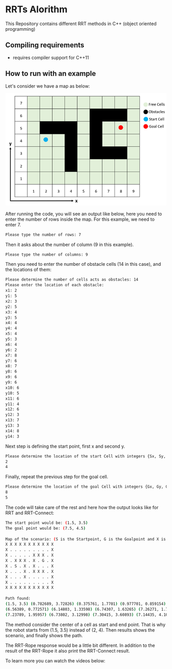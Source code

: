 # RRTs Alorithm
This Repository contains different RRT methods in C++ (object oriented programming)

## Compiling requirements
- requires compiler support for C++11

## How to run with an example
Let's consider we have a map as below:

![Example scenario](docs/Scenario.PNG)

After running the code, you will see an output like below, here you need to enter the number of rows inside the map. For this example, we need to enter 7.

```sh
Please type the number of rows: 7
```
Then it asks about the number of column (9 in this example).
```sh
Please type the number of columns: 9
```
Then you need to enter the number of obstacle cells (14 in this case), and the locations of them:
```sh
Please determine the number of cells acts as obstacles: 14
Please enter the location of each obstacle:
x1: 2
y1: 5
x2: 3
y2: 5
x3: 4
y3: 5
x4: 4
y4: 4
x5: 4
y5: 3
x6: 4
y6: 2
x7: 8
y7: 6
x8: 7
y8: 6
x9: 6
y9: 6
x10: 6
y10: 5
x11: 6
y11: 4
x12: 6
y12: 3
x13: 7
y13: 3
x14: 8
y14: 3
```
Next step is defining the start point, first x and second y.
```sh
Please determine the location of the start Cell with integers {Sx, Sy, Syaw(1. North, 2. South, 3. East, 4. West)}: 
2
4
```
Finally, repeat the previous step for the goal cell.
```sh
Please determine the location of the goal Cell with integers {Gx, Gy, Gyaw(1. North, 2. South, 3. East, 4. West)}: 
8
5
```
The code will take care of the rest and here how the output looks like for RRT and RRT-Connect:
```sh
The start point would be: (1.5, 3.5)
The goal point would be: (7.5, 4.5)

Map of the scenario: (S is the Startpoint, G is the Goalpoint and X is the obstacle)
X X X X X X X X X X X
X . . . . . . . . . X
X . . . . . X X X . X
X . X X X . X . G . X
X . S . X . X . . . X
X . . . X . X X X . X
X . . . X . . . . . X
X . . . . . . . . . X
X X X X X X X X X X X

Path found:
(1.5, 3.5) (0.782689, 3.72826) (0.375761, 1.7701) (0.977701, 0.859154) (2.02687, 0.622464) (4.02569, 0.553759) (6.0139, 0.33696) 
(6.56389, 0.772571) (6.14803, 1.33598) (6.74307, 1.63265) (7.26271, 1.74305) (7.46171, 1.87462) (7.37606, 1.84168)
(7.23789, 1.95957) (6.73802, 3.12998) (7.30415, 3.60893) (7.14435, 4.10782) (7.51123, 4.49844)
```
The method consider the center of a cell as start and end point. That is why the robot starts from (1.5, 3.5) instead of (2, 4). Then results shows the scenario, and finally shows the path.

The RRT-Rope response would be a little bit different. In addition to the result of the RRT-Rope it also print the RRT-Connect result.

To learn more you can watch the videos below:

